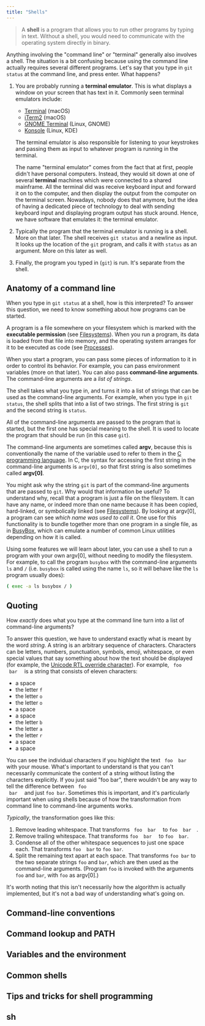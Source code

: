 ```yaml
---
title: "Shells"
---
```


> A **shell** is a program that allows you to run other programs by
> typing in text. Without a shell, you would need to communicate with
> the operating system directly in binary.

Anything involving the "command line" or "terminal" generally also
involves a shell. The situation is a bit confusing because using the
command line actually requires several different programs. Let's say
that you type in `git status` at the command line, and press enter.
What happens?

1. You are probably running a **terminal emulator**. This is what
   displays a window on your screen that has text in it. Commonly seen
   terminal emulators include:
   * [Terminal](https://support.apple.com/guide/terminal/welcome/mac)
     (macOS)
   * [iTerm2](https://www.iterm2.com/) (macOS)
   * [GNOME
     Terminal](https://help.gnome.org/users/gnome-terminal/stable/)
     (Linux, GNOME)
   * [Konsole](https://konsole.kde.org/) (Linux, KDE)

   The terminal emulator is also responsible for listening to your
   keystrokes and passing them as input to whatever program is running
   in the terminal.

   The name "terminal emulator" comes from the fact that at first,
   people didn't have personal computers. Instead, they would sit down
   at one of several **terminal** machines which were connected to a
   shared mainframe. All the terminal did was receive keyboard input
   and forward it on to the computer, and then display the output from
   the computer on the terminal screen. Nowadays, nobody does that
   anymore, but the idea of having a dedicated piece of technology to
   deal with sending keyboard input and displaying program output has
   stuck around. Hence, we have software that emulates it: the
   terminal emulator.

2. Typically the program that the terminal emulator is running is a
   shell. More on that later. The shell receives `git status` and a
   newline as input. It looks up the location of the `git` program,
   and calls it with `status` as an argument. More on this later as
   well.

3. Finally, the program you typed in (`git`) is run. It's separate
   from the shell.

## Anatomy of a command line

When you type in `git status` at a shell, how is this interpreted? To
answer this question, we need to know something about how programs can
be started.

A program is a file somewhere on your filesystem which is marked with
the **executable permission** (see [Filesystems](../filesystems/)).
When you run a program, its data is loaded from that file into memory,
and the operating system arranges for it to be executed as code (see
[Processes](../processes/)).

When you start a program, you can pass some pieces of information to
it in order to control its behavior. For example, you can pass
environment variables (more on that later). You can also pass
**command-line arguments**. The command-line arguments are a *list of
strings*.

The shell takes what you type in, and turns it into a list of strings
that can be used as the command-line arguments. For example, when you
type in `git status`, the shell splits that into a list of two
strings. The first string is `git` and the second string is `status`.

All of the command-line arguments are passed to the program that is
started, but the first one has special meaning to the shell. It is
used to locate the program that should be run (in this case `git`).

The command-line arguments are sometimes called **argv**, because this
is conventionally the name of the variable used to refer to them in
the [C programming
language](https://en.wikipedia.org/wiki/C_(programming_language)). In
C, the syntax for accessing the first string in the command-line
arguments is `argv[0]`, so that first string is also sometimes called
**argv[0]**.

You might ask why the string `git` is part of the command-line
arguments that are passed to `git`. Why would that information be
useful? To understand why, recall that a program is just a file on the
filesystem. It can have any name, or indeed more than one name because
it has been copied, hard-linked, or symbolically linked (see
[Filesystems](../filesystems/)). By looking at argv[0], a program can
see *which name was used to call it*. One use for this functionality
is to bundle together more than one program in a single file, as in
[BusyBox](https://busybox.net/), which can emulate a number of common
Linux utilities depending on how it is called.

Using some features we will learn about later, you can use a shell to
run a program with your own argv[0], without needing to modify the
filesystem. For example, to call the program `busybox` with the
command-line arguments `ls` and `/` (i.e. `busybox` is called using
the name `ls`, so it will behave like the `ls` program usually does):

```sh
( exec -a ls busybox / )
```

## Quoting

How *exactly* does what you type at the command line turn into a list
of command-line arguments?

To answer this question, we have to understand exactly what is meant
by the word *string*. A string is an arbitrary sequence of characters.
Characters can be letters, numbers, punctuation, symbols, emoji,
whitespace, or even special values that say something about how the
text should be displayed (for example, the [Unicode RTL override
character](https://en.wikipedia.org/wiki/Right-to-left_mark)). For
example, <code>&nbsp;foo &nbsp;bar&nbsp;&nbsp;</code> is a string that
consists of eleven characters:

* a space
* the letter `f`
* the letter `o`
* the letter `o`
* a space
* a space
* the letter `b`
* the letter `a`
* the letter `r`
* a space
* a space

You can see the individual characters if you highlight the text
<code>&nbsp;foo &nbsp;bar&nbsp;&nbsp;</code> with your mouse. What's
important to understand is that you can't necessarily communicate the
content of a string without listing the characters explicitly. If you
just said "foo bar", there wouldn't be any way to tell the difference
between <code>&nbsp;foo &nbsp;bar&nbsp;&nbsp;</code> and just `foo
bar`. Sometimes this is important, and it's particularly important
when using shells because of how the transformation from command line
to command-line arguments works.

*Typically*, the transformation goes like this:

1. Remove leading whitespace. That transforms <code>&nbsp;foo
   &nbsp;bar&nbsp;&nbsp;</code> to <code>foo
   &nbsp;bar&nbsp;&nbsp;</code>.
2. Remove trailing whitespace. That transforms <code>foo
   &nbsp;bar&nbsp;&nbsp;</code> to `foo  bar`.
3. Condense all of the other whitespace sequences to just one space
   each. That transforms `foo  bar` to `foo bar`.
4. Split the remaining text apart at each space. That transforms `foo
   bar` to the two separate strings `foo` and `bar`, which are then
   used as the command-line arguments. (Program `foo` is invoked with
   the arguments `foo` and `bar`, with `foo` as argv[0].)

It's worth noting that this isn't necessarily how the algorithm is
actually implemented, but it's not a bad way of understanding what's
going on.

## Command-line conventions



## Command lookup and PATH



## Variables and the environment



## Common shells



## Tips and tricks for shell programming



## sh
